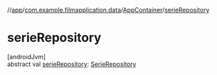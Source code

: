 //[app](../../../index.md)/[com.example.filmapplication.data](../index.md)/[AppContainer](index.md)/[serieRepository](serie-repository.md)

# serieRepository

[androidJvm]\
abstract val [serieRepository](serie-repository.md): [SerieRepository](../../com.example.filmapplication.repository/-serie-repository/index.md)
